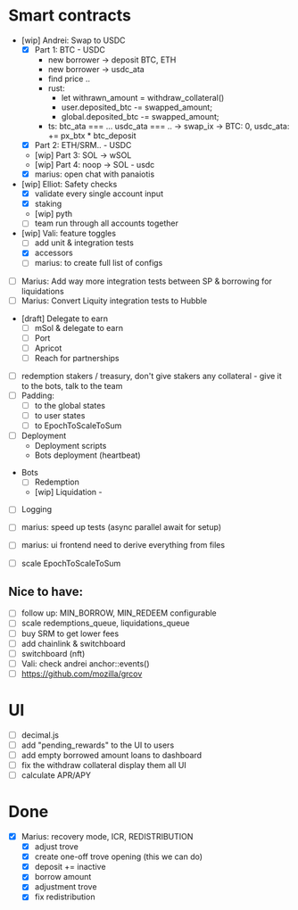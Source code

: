 # Smart contracts

- [wip] Andrei: Swap to USDC
    - [x] Part 1: BTC - USDC
        - new borrower -> deposit BTC, ETH
        - new borrower -> usdc_ata
        - find price .. 
        - rust: 
            - let withrawn_amount = withdraw_collateral()
            - user.deposited_btc -= swapped_amount; 
            - global.deposited_btc -= swapped_amount;
        - ts: btc_ata === ... usdc_ata === .. 
        -> swap_ix -> BTC: 0, usdc_ata: += px_btx * btc_deposit
    - [x] Part 2: ETH/SRM.. - USDC
    - [wip] Part 3: SOL -> wSOL
    - [wip] Part 4: noop -> SOL - usdc 
    - [x] marius: open chat with panaiotis
- [wip] Elliot: Safety checks
    - [x] validate every single account input
    - [x] staking 
    - [wip] pyth
    - [ ] team run through all accounts together
- [wip] Vali: feature toggles
    - [ ] add unit & integration tests
    - [x] accessors
    - [ ] marius: to create full list of configs

- [ ] Marius: Add way more integration tests between SP & borrowing for liquidations
- [ ] Marius: Convert Liquity integration tests to Hubble 

- [draft] Delegate to earn
    - [ ] mSol & delegate to earn
    - [ ] Port
    - [ ] Apricot
    - [ ] Reach for partnerships
- [ ] redemption stakers / treasury, don't give stakers any collateral - give it to the bots, talk to the team
- [ ] Padding:
    - [ ] to the global states
    - [ ] to user states
    - [ ] to EpochToScaleToSum
- [ ] Deployment
    - Deployment scripts
    - Bots deployment (heartbeat)
- Bots
    - [ ] Redemption
    - [wip] Liquidation - 
- [ ] Logging

- [ ] marius: speed up tests (async parallel await for setup)
- [ ] marius: ui frontend need to derive everything from files 
- [ ] scale EpochToScaleToSum

## Nice to have:
- [ ] follow up: MIN_BORROW, MIN_REDEEM configurable
- [ ] scale redemptions_queue, liquidations_queue
- [ ] buy SRM to get lower fees 
- [ ] add chainlink & switchboard 
- [ ] switchboard (nft)
- [ ] Vali: check andrei anchor::events()
- [ ] https://github.com/mozilla/grcov

# UI
- [ ] decimal.js
- [ ] add "pending_rewards" to the UI to users
- [ ] add empty borrowed amount loans to dashboard
- [ ] fix the withdraw collateral display them all UI
- [ ] calculate APR/APY

# Done
- [x] Marius: recovery mode, ICR, REDISTRIBUTION
    - [x] adjust trove
    - [x] create one-off trove opening (this we can do)
    - [x] deposit += inactive
    - [x] borrow amount
    - [x] adjustment trove
    - [x] fix redistribution